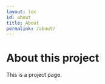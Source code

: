 ```yaml
---
layout: loc
id: about
title: About
permalink: /about/
---
```


# About this project

This is a project page.